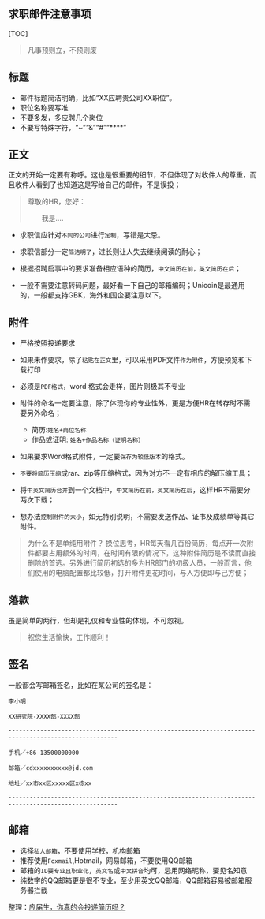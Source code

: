 求职邮件注意事项
---
[TOC]
> 凡事预则立，不预则废




## 标题


+ 邮件标题简洁明确，比如“XX应聘贵公司XX职位”。
+ 职位名称要写准
+ 不要多发，多应聘几个岗位
+ 不要写特殊字符，“~”“&”“#”“****”


## 正文


正文的开始一定要有称呼。这也是很重要的细节，不但体现了对收件人的尊重，而且收件人看到了也知道这是写给自己的邮件，不是误投；


>尊敬的HR，您好：
>
>    &emsp;&emsp;我是....



+ 求职信应针对`不同的公司`进行`定制`，写错是大忌。
+ 求职信部分一定`简洁明了`，过长则让人失去继续阅读的耐心；

+ 根据招聘启事中的要求准备相应语种的简历，`中文简历在前，英文简历在后`；
+ 一般不需要注意转码问题，最好看一下自己的邮箱编码；Unicoin是最通用的，一般都支持GBK，海外和国企要注意以下。

## 附件


+ 严格按照投递要求
+ 如果未作要求，除了`粘贴在正文`里，可以采用PDF文件`作为附件`，方便预览和下载打印
+ 必须是`PDF格式`，word 格式会走样，图片则极其不专业

+ 附件的命名一定要注意，除了体现你的专业性外，更是方便HR在转存时不需要另外命名；
    + 简历:`姓名+岗位名称`
    + 作品或证明: `姓名+作品名称（证明名称）`

+ 如果要求Word格式附件，一定要`保存为较低版本`的格式。

+ `不要将简历压缩`成rar、zip等压缩格式，因为对方不一定有相应的解压缩工具；

+ 将`中英文简历合并`到一个文档中，`中文简历在前，英文简历在后`，这样HR不需要分两次下载；
+ 想办法`控制附件的大小`，如无特别说明，不需要发送作品、证书及成绩单等其它附件。

> 为什么不是单纯用附件？
换位思考，HR每天看几百份简历，每点开一次附件都要占用额外的时间，在时间有限的情况下，这种附件简历是不读而直接删除的首选。另外进行简历初选的多为HR部门的初级人员，一般而言，他们使用的电脑配置都比较低，打开附件更花时间，与人方便即与己方便；


## 落款

虽是简单的两行，但却是礼仪和专业性的体现，不可忽视。

> 祝您生活愉快，工作顺利！

## 签名

一般都会写邮箱签名，比如在某公司的签名是：

```
李小明

XX研究院-XXXX部-XXXX部

-----------------------------------------------------------------------------------------------------

手机／+86 13500000000

邮箱／cdxxxxxxxxxx@jd.com

地址／xx市xx区xxxxx区x栋xx

-----------------------------------------------------------------------------------------------------
```



## 邮箱

+ 选择`私人邮箱`，不要使用学校，机构邮箱
+ 推荐使用`Foxmail`,Hotmail，网易邮箱，不要使用QQ邮箱
+ 邮箱的`ID要专业且职业化`，`英文名`或`中文拼音`均可，忌用网络昵称，要见名知意
+ 纯数字的QQ邮箱更是很不专业，至少用英文QQ邮箱，QQ邮箱容易被邮箱服务器拦截








整理：[应届生，你真的会投递简历吗？](链接：https://www.zhihu.com/question/21656638/answer/500647408)

